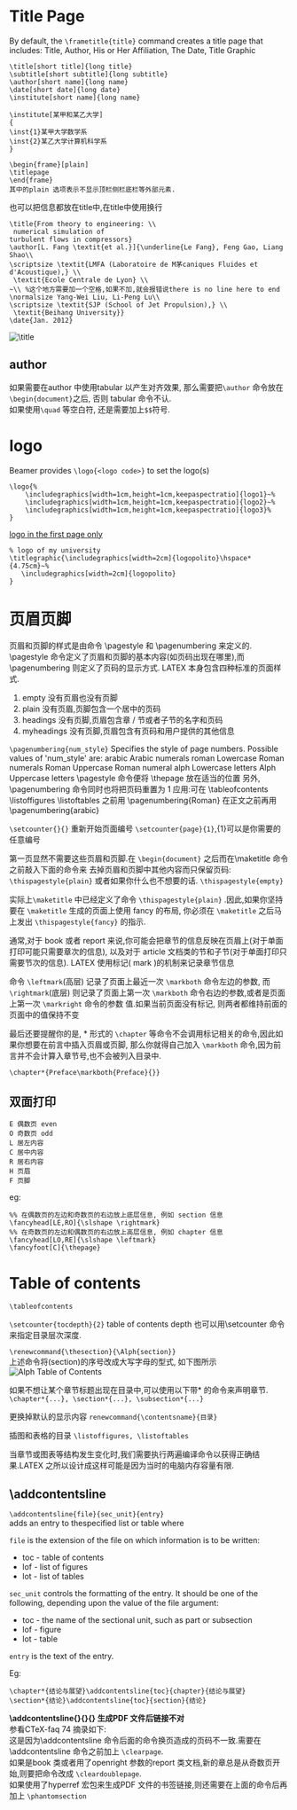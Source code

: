 # Title Page
By default, the `\frametitle{title}` command creates a title page that includes:
Title, Author, His or Her Affiliation, The Date, Title Graphic

	\title[short title]{long title}
	\subtitle[short subtitle]{long subtitle}
	\author[short name]{long name}
	\date[short date]{long date}
	\institute[short name]{long name}
	
	\institute[某甲和某乙大学]
	{
	\inst{1}某甲大学数学系
	\inst{2}某乙大学计算机科学系
	}
	
	\begin{frame}[plain]
	\titlepage
	\end{frame}
	其中的plain 选项表示不显示顶栏侧栏底栏等外部元素.

也可以把信息都放在title中,在title中使用换行

	\title{From theory to engineering: \\
	 numerical simulation of
	turbulent flows in compressors}
	\author[L. Fang \textit{et al.}]{\underline{Le Fang}, Feng Gao, Liang Shao\\
	\scriptsize \textit{LMFA (Laboratoire de M茅caniques Fluides et d'Acoustique),} \\
	 \textit{Ecole Centrale de Lyon} \\
	~\\ %这个地方需要加一个空格,如果不加,就会报错说there is no line here to end
	\normalsize Yang-Wei Liu, Li-Peng Lu\\
	\scriptsize \textit{SJP (School of Jet Propulsion),} \\
	 \textit{Beihang University}}
	\date{Jan. 2012}
![\title](http://i.imgbox.com/AYtCSjXh.jpg)

## author
如果需要在author 中使用tabular 以产生对齐效果, 那么需要把`\author` 命令放在`\begin{document}`之后, 否则 tabular 命令不认.  
如果使用`\quad` 等空白符, 还是需要加上`$$`符号.

# logo
Beamer provides `\logo{<logo code>}` to set the logo(s)
```
\logo{%
    \includegraphics[width=1cm,height=1cm,keepaspectratio]{logo1}~%
    \includegraphics[width=1cm,height=1cm,keepaspectratio]{logo2}~%
    \includegraphics[width=1cm,height=1cm,keepaspectratio]{logo3}%
}
```

[logo in the first page only](http://tex.stackexchange.com/questions/61051/logo-in-the-first-page-only)
```
% logo of my university
\titlegraphic{\includegraphics[width=2cm]{logopolito}\hspace*{4.75cm}~%
   \includegraphics[width=2cm]{logopolito}
}
```

# 页眉页脚
页眉和页脚的样式是由命令 \pagestyle 和 \pagenumbering 来定义的. 
\pagestyle 命令定义了页眉和页脚的基本内容(如页码出现在哪里),而 \pagenumbering 则定义了页码的显示方式. 
LATEX 本身包含四种标准的页面样式.

1. empty 没有页眉也没有页脚
1. plain 没有页眉,页脚包含一个居中的页码
1. headings 没有页脚,页眉包含章 / 节或者子节的名字和页码
1. myheadings 没有页脚,页眉包含有页码和用户提供的其他信息

`\pagenumbering{num_style}`
Specifies the style of page numbers. Possible values of 'num_style' are:
arabic Arabic numerals roman Lowercase Roman numerals Roman Uppercase Roman numeral alph Lowercase letters Alph Uppercase letters
\pagestyle 命令便将 \thepage 放在适当的位置
另外, \pagenumbering 命令同时也将把页码重置为 1
应用:可在
\tableofcontents
\listoffigures
\listoftables
之前用 \pagenumbering{Roman}
在正文之前再用\pagenumbering{arabic}

`\setcounter{}{}`
重新开始页面编号
`\setcounter{page}{1}`,{1}可以是你需要的任意编号

第一页显然不需要这些页眉和页脚.在 `\begin{document}` 之后而在\maketitle 命令之前敲入下面的命令来
去掉页眉和页脚中其他内容而只保留页码: `\thispagestyle{plain}`
或者如果你什么也不想要的话. `\thispagestyle{empty}`

实际上`\maketitle` 中已经定义了命令 `\thispagestyle{plain}` .因此,如果你坚持要在 `\maketitle` 生成的页面上使用 fancy 的布局,
你必须在 `\maketitle` 之后马上发出 `\thispagestyle{fancy}` 的指示.

通常,对于 book 或者 report 来说,你可能会把章节的信息反映在页眉上(对于单面打印可能只需要章次的信息),
以及对于 article 文档类的节和子节(对于单面打印只需要节次的信息). LATEX 使用标记( mark )的机制来记录章节信息

命令 `\leftmark`(高层) 记录了页面上最近一次 `\markboth` 命令左边的参数,
而 `\rightmark`(底层) 则记录了页面上第一次 `\markboth` 命令右边的参数,或者是页面上第一次 `\markright` 命令的参数 值.如果当前页面没有标记,
则两者都维持前面的页面中的值保持不变

最后还要提醒你的是, * 形式的 `\chapter` 等命令不会调用标记相关的命令,因此如果你想要在前言中插入页眉或页脚,
那么你就得自己加入 `\markboth` 命令,因为前言并不会计算入章节号,也不会被列入目录中.  
```
\chapter*{Preface\markboth{Preface}{}}
```

## 双面打印
```
E 偶数页 even
O 奇数页 odd
L 居左内容
C 居中内容
R 居右内容
H 页眉
F 页脚
```

eg:
```
%% 在偶数页的左边和奇数页的右边放上底层信息, 例如 section 信息
\fancyhead[LE,RO]{\slshape \rightmark} 
%% 在奇数页的左边和偶数页的右边放上高层信息, 例如 chapter 信息
\fancyhead[LO,RE]{\slshape \leftmark}
\fancyfoot[C]{\thepage}
```

# Table of contents
`\tableofcontents`

`\setcounter{tocdepth}{2}`
table  of contents depth 也可以用\setcounter 命令来指定目录层次深度.

`\renewcommand{\thesection}{\Alph{section}}`  
上述命令将(section)的序号改成大写字母的型式, 如下图所示  
![Alph Table of Contents](http://i.imgbox.com/VPal8xXr.jpg)

如果不想让某个章节标题出现在目录中,可以使用以下带* 的命令来声明章节.
`\chapter*{...}, \section*{...}, \subsection*{...}`


更换掉默认的显示内容
`renewcommand{\contentsname}{目录}`

插图和表格的目录 `\listoffigures, \listoftables`

当章节或图表等结构发生变化时,我们需要执行两遍编译命令以获得正确结果.LATEX 之所以设计成这样可能是因为当时的电脑内存容量有限.

## \addcontentsline
`\addcontentsline{file}{sec_unit}{entry}`  
adds an entry to thespecified list or table where

`file` is the extension of the file on which information is to be written:

- toc - table of contents
- lof - list of figures
- lot - list of tables

`sec_unit` controls the formatting of the entry. It should be one of the following, depending upon the value of the file argument:

- toc - the name of the sectional unit, such as part or subsection
- lof - figure
- lot - table

`entry` is the text of the entry.

Eg:

	\chapter*{结论与展望}\addcontentsline{toc}{chapter}{结论与展望}
	\section*{结论}\addcontentsline{toc}{section}{结论}

**\addcontentsline{}{}{} 生成PDF 文件后链接不对**  
参看CTeX-faq 74 摘录如下:  
这是因为\addcontentsline 命令后面的命令换页造成的页码不一致.需要在\addcontentsline 命令之前加上
`\clearpage`.  
如果是book 类或者用了openright 参数的report 类文档,新的章总是从奇数页开始,则要把命令改成
`\cleardoublepage`.  
如果使用了hyperref 宏包来生成PDF 文件的书签链接,则还需要在上面的命令后再加上
`\phantomsection`
